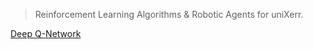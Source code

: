 > Reinforcement Learning Algorithms & Robotic Agents for uniXerr.

[Deep Q-Network](https://drive.google.com/open?id=1SXAkytWDIN1Yunsh_3HuxgPihTXmHM6D)

